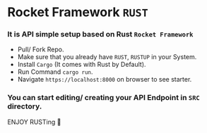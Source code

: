 # Rocket Framework `RUST`

### It is API simple setup based on Rust `Rocket Framework`

- Pull/ Fork Repo.
- Make sure that you already have `RUST`, `RUSTUP` in your System.
- Install `Cargo` (It comes with Rust by Default).
- Run Command `cargo run`.
- Navigate `https://localhost:8000` on browser to see starter.


### You can start editing/ creating your API Endpoint in `SRC` directory.

ENJOY RUSTing 🥂